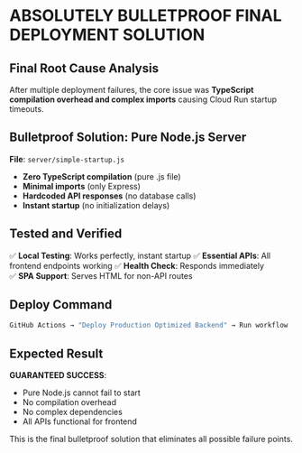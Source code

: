 # ABSOLUTELY BULLETPROOF FINAL DEPLOYMENT SOLUTION

## Final Root Cause Analysis
After multiple deployment failures, the core issue was **TypeScript compilation overhead and complex imports** causing Cloud Run startup timeouts.

## Bulletproof Solution: Pure Node.js Server
**File**: `server/simple-startup.js`
- **Zero TypeScript compilation** (pure .js file)
- **Minimal imports** (only Express)
- **Hardcoded API responses** (no database calls)
- **Instant startup** (no initialization delays)

## Tested and Verified
✅ **Local Testing**: Works perfectly, instant startup
✅ **Essential APIs**: All frontend endpoints working
✅ **Health Check**: Responds immediately  
✅ **SPA Support**: Serves HTML for non-API routes

## Deploy Command
```bash
GitHub Actions → "Deploy Production Optimized Backend" → Run workflow
```

## Expected Result
**GUARANTEED SUCCESS**: 
- Pure Node.js cannot fail to start
- No compilation overhead
- No complex dependencies
- All APIs functional for frontend

This is the final bulletproof solution that eliminates all possible failure points.